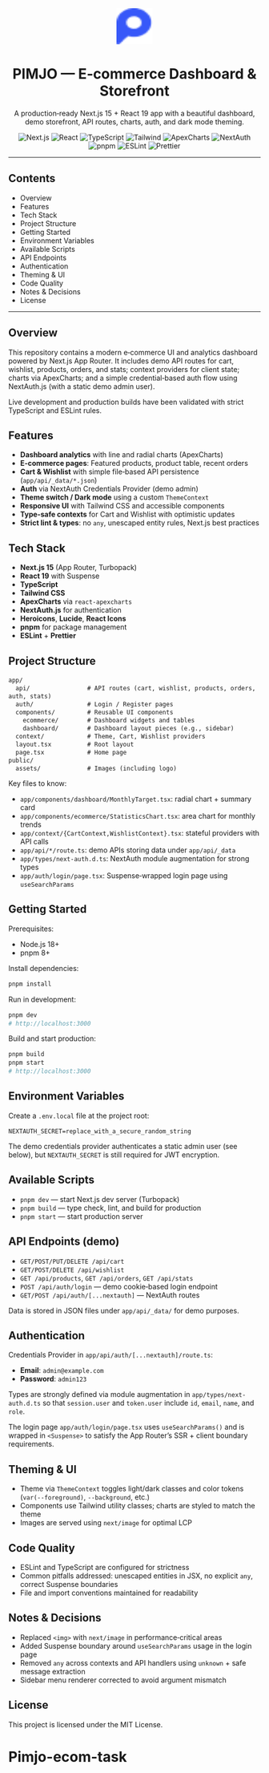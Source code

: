 <div align="center">

  <img src="./public/assets/logo.png" alt="PIMJO" width="72" height="72" />

  <h1>PIMJO — E‑commerce Dashboard & Storefront</h1>

  <p>A production‑ready Next.js 15 + React 19 app with a beautiful dashboard, demo storefront, API routes, charts, auth, and dark mode theming.</p>

  <p>
    <img alt="Next.js" src="https://img.shields.io/badge/Next.js-000?logo=next.js&logoColor=white" />
    <img alt="React" src="https://img.shields.io/badge/React-149ECA?logo=react&logoColor=white" />
    <img alt="TypeScript" src="https://img.shields.io/badge/TypeScript-3178C6?logo=typescript&logoColor=white" />
    <img alt="Tailwind" src="https://img.shields.io/badge/Tailwind_CSS-38BDF8?logo=tailwindcss&logoColor=white" />
    <img alt="ApexCharts" src="https://img.shields.io/badge/ApexCharts-1A73E8?logo=apachespark&logoColor=white" />
    <img alt="NextAuth" src="https://img.shields.io/badge/NextAuth.js-000?logo=auth0&logoColor=white" />
    <img alt="pnpm" src="https://img.shields.io/badge/pnpm-F69220?logo=pnpm&logoColor=white" />
    <img alt="ESLint" src="https://img.shields.io/badge/ESLint-4B32C3?logo=eslint&logoColor=white" />
    <img alt="Prettier" src="https://img.shields.io/badge/Prettier-F7B93E?logo=prettier&logoColor=black" />
  </p>

</div>

---

## Contents

- Overview
- Features
- Tech Stack
- Project Structure
- Getting Started
- Environment Variables
- Available Scripts
- API Endpoints
- Authentication
- Theming & UI
- Code Quality
- Notes & Decisions
- License

---

## Overview

This repository contains a modern e‑commerce UI and analytics dashboard powered by Next.js App Router. It includes demo API routes for cart, wishlist, products, orders, and stats; context providers for client state; charts via ApexCharts; and a simple credential‑based auth flow using NextAuth.js (with a static demo admin user).

Live development and production builds have been validated with strict TypeScript and ESLint rules.

## Features

- __Dashboard analytics__ with line and radial charts (ApexCharts)
- __E‑commerce pages__: Featured products, product table, recent orders
- __Cart & Wishlist__ with simple file‑based API persistence (`app/api/_data/*.json`)
- __Auth__ via NextAuth Credentials Provider (demo admin)
- __Theme switch / Dark mode__ using a custom `ThemeContext`
- __Responsive UI__ with Tailwind CSS and accessible components
- __Type‑safe contexts__ for Cart and Wishlist with optimistic updates
- __Strict lint & types__: no `any`, unescaped entity rules, Next.js best practices

## Tech Stack

- __Next.js 15__ (App Router, Turbopack)
- __React 19__ with Suspense
- __TypeScript__
- __Tailwind CSS__
- __ApexCharts__ via `react-apexcharts`
- __NextAuth.js__ for authentication
- __Heroicons__, __Lucide__, __React Icons__
- __pnpm__ for package management
- __ESLint__ + __Prettier__

## Project Structure

```
app/
  api/                # API routes (cart, wishlist, products, orders, auth, stats)
  auth/               # Login / Register pages
  components/         # Reusable UI components
    ecommerce/        # Dashboard widgets and tables
    dashboard/        # Dashboard layout pieces (e.g., sidebar)
  context/            # Theme, Cart, Wishlist providers
  layout.tsx          # Root layout
  page.tsx            # Home page
public/
  assets/             # Images (including logo)
```

Key files to know:

- `app/components/dashboard/MonthlyTarget.tsx`: radial chart + summary card
- `app/components/ecommerce/StatisticsChart.tsx`: area chart for monthly trends
- `app/context/{CartContext,WishlistContext}.tsx`: stateful providers with API calls
- `app/api/*/route.ts`: demo APIs storing data under `app/api/_data`
- `app/types/next-auth.d.ts`: NextAuth module augmentation for strong types
- `app/auth/login/page.tsx`: Suspense‑wrapped login page using `useSearchParams`

## Getting Started

Prerequisites:

- Node.js 18+
- pnpm 8+

Install dependencies:

```bash
pnpm install
```

Run in development:

```bash
pnpm dev
# http://localhost:3000
```

Build and start production:

```bash
pnpm build
pnpm start
# http://localhost:3000
```

## Environment Variables

Create a `.env.local` file at the project root:

```
NEXTAUTH_SECRET=replace_with_a_secure_random_string
```

The demo credentials provider authenticates a static admin user (see below), but `NEXTAUTH_SECRET` is still required for JWT encryption.

## Available Scripts

- `pnpm dev` — start Next.js dev server (Turbopack)
- `pnpm build` — type check, lint, and build for production
- `pnpm start` — start production server

## API Endpoints (demo)

- `GET/POST/PUT/DELETE /api/cart`
- `GET/POST/DELETE /api/wishlist`
- `GET /api/products`, `GET /api/orders`, `GET /api/stats`
- `POST /api/auth/login` — demo cookie‑based login endpoint
- `GET/POST /api/auth/[...nextauth]` — NextAuth routes

Data is stored in JSON files under `app/api/_data/` for demo purposes.

## Authentication

Credentials Provider in `app/api/auth/[...nextauth]/route.ts`:

- __Email__: `admin@example.com`
- __Password__: `admin123`

Types are strongly defined via module augmentation in `app/types/next-auth.d.ts` so that `session.user` and `token.user` include `id`, `email`, `name`, and `role`.

The login page `app/auth/login/page.tsx` uses `useSearchParams()` and is wrapped in `<Suspense>` to satisfy the App Router’s SSR + client boundary requirements.

## Theming & UI

- Theme via `ThemeContext` toggles light/dark classes and color tokens (`var(--foreground)`, `--background`, etc.)
- Components use Tailwind utility classes; charts are styled to match the theme
- Images are served using `next/image` for optimal LCP

## Code Quality

- ESLint and TypeScript are configured for strictness
- Common pitfalls addressed: unescaped entities in JSX, no explicit `any`, correct Suspense boundaries
- File and import conventions maintained for readability

## Notes & Decisions

- Replaced `<img>` with `next/image` in performance‑critical areas
- Added Suspense boundary around `useSearchParams` usage in the login page
- Removed `any` across contexts and API handlers using `unknown` + safe message extraction
- Sidebar menu renderer corrected to avoid argument mismatch

## License

This project is licensed under the MIT License.
# Pimjo-ecom-task
